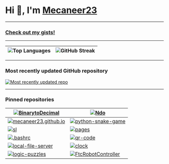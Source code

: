 # Hi 👋, I'm [Mecaneer23](https://mecaneer23.net)

---

### [Check out my gists!](https://gist.github.com/mecaneer23/)

---

| ![Top Languages](https://github-readme-stats.vercel.app/api/top-langs?username=mecaneer23&hide_progress=true&langs_count=8&theme=transparent&exclude_repo=github-readme-streak-stats) | ![GitHub Streak](https://github-readme-streak-stats-mecaneer23s-projects.vercel.app?user=mecaneer23&theme=dark&card_width=600&ring=4493F8&currStreakLabel=268811&background=00000000&currStreakNum=268811&fire=AAEBE0&hide_total_contributions=true) |
| - | - |

---

<div title="Link updated at Sun Sep 21 2025 07:24:38 GMT+0000 (Coordinated Universal Time)">

### Most recently updated GitHub repository

[![Most recently updated repo](https://github-readme-stats.vercel.app/api/pin/?theme=transparent&username=mecaneer23&repo=csds233)](https://github.com/mecaneer23/csds233)

</div>

---

### Pinned repositories

| [![BinarytoDecimal](https://github-readme-stats.vercel.app/api/pin/?theme=transparent&username=mecaneer23&repo=BinarytoDecimal)](https://github.com/mecaneer23/BinarytoDecimal) | [![Ndo](https://github-readme-stats.vercel.app/api/pin/?theme=transparent&username=mecaneer23&repo=Ndo)](https://github.com/mecaneer23/Ndo) |
| - | - |
| [![mecaneer23.github.io](https://github-readme-stats.vercel.app/api/pin/?theme=transparent&username=mecaneer23&repo=mecaneer23.github.io)](https://github.com/mecaneer23/mecaneer23.github.io) | [![python-snake-game](https://github-readme-stats.vercel.app/api/pin/?theme=transparent&username=mecaneer23&repo=python-snake-game)](https://github.com/mecaneer23/python-snake-game) |
| [![sl](https://github-readme-stats.vercel.app/api/pin/?theme=transparent&username=mecaneer23&repo=sl)](https://github.com/mecaneer23/sl) | [![pages](https://github-readme-stats.vercel.app/api/pin/?theme=transparent&username=mecaneer23&repo=pages)](https://github.com/mecaneer23/pages) |
| [![.bashrc](https://github-readme-stats.vercel.app/api/pin/?theme=transparent&username=mecaneer23&repo=.bashrc)](https://github.com/mecaneer23/.bashrc) | [![qr-code](https://github-readme-stats.vercel.app/api/pin/?theme=transparent&username=mecaneer23&repo=qr-code)](https://github.com/mecaneer23/qr-code) |
| [![local-file-server](https://github-readme-stats.vercel.app/api/pin/?theme=transparent&username=mecaneer23&repo=local-file-server)](https://github.com/mecaneer23/local-file-server) | [![clock](https://github-readme-stats.vercel.app/api/pin/?theme=transparent&username=mecaneer23&repo=clock)](https://github.com/mecaneer23/clock) |
| [![logic-puzzles](https://github-readme-stats.vercel.app/api/pin/?theme=transparent&username=mecaneer23&repo=logic-puzzles)](https://github.com/mecaneer23/logic-puzzles) | [![FtcRobotController](https://github-readme-stats.vercel.app/api/pin/?theme=transparent&username=mecaneer23&repo=FtcRobotController)](https://github.com/mecaneer23/FtcRobotController) |
